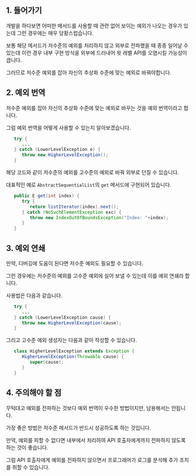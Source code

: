 ## 1. 들어가기

개발을 하다보면 어떠한 메서드를 사용할 때 관련 없어 보이는 예외가 나오는 경우가 있는데 그런 경우에는 매우 당황스럽습니다.

보통 해당 메서드가 저수준의 예외를 처리하지 않고 외부로 전파했을 때 종종 일어날 수 있는데 이런 경우 내부 구현 방식을 외부에 드러내어 윗 레벨 API를 오염시킬 가능성이 큽니다.

그러므로 저수준 예외를 잡아 자신의 추상화 수준에 맞는 예외로 바꿔야합니다.

## 2. 예외 번역

저수준 예외를 잡아 자신의 추상화 수준에 맞는 예외로 바꾸는 것을 예외 번역이라고 합니다.

그럼 예외 번역을 어떻게 사용할 수 있는지 알아보겠습니다.

```java
   try {
      ...
   } catch (LowerLevelException e) {
      throw new HigherLevelException();
   }
```

해당 코드와 같이 저수준의 예외를 고수준의 예외로 바꿔 외부로 던질 수 있습니다.

대표적인 예로 `AbstractSequentialList`의 `get` 메서드에 구현되어 있습니다.

```java
   public E get(int index) {
      try {
         return listIterator(index).next();
      } catch (NoSuchElementException exc) {
         throw new IndexOutOfBoundsException("Index: "+index);
      }
   }
```

## 3. 예외 연쇄

만약, 디버깅에 도움이 된다면 저수준 예외도 필요할 수 있습니다.

그런 경우에는 저수준의 예외를 고수준 예외에 실어 보낼 수 있는데 이를 예외 연쇄라 합니다.

사용법은 다음과 같습니다.

```java
   try {
      ...
   } catch (LowerLevelException cause) {
      throw new HigherLevelException(cause);
   }
```

그리고 고수준 예외 생성자는 다음과 같이 작성할 수 있습니다.

```java
   class HigherLevelException extends Exception {
      HigherLevelException(Throwable cause) {
         super(cause);
      }
   }
```

## 4. 주의해야 할 점

무턱대고 예외를 전파하는 것보다 예외 번역이 우수한 방법이지만, 남용해서는 안됩니다.

가장 좋은 방법은 저수준 메서드가 반드시 성공하도록 하는 것입니다.

만약, 예외를 피할 수 없다면 내부에서 처리하여 API 호출자에게까지 전파하지 않도록 하는 것이 좋습니다.

그럼 API 호출자에게 예외를 전파하지 않으면서 프로그래머가 로그를 분석해 추가 조치를 취할 수 있습니다.